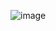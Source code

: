 ![image](https://user-images.githubusercontent.com/64855865/234925444-23675b03-78e3-47c7-83c3-0532390316a3.png)
